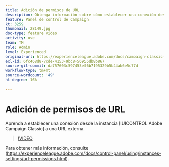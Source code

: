 ```yaml
---
title: Adición de permisos de URL
description: Obtenga información sobre cómo establecer una conexión desde la instancia de Adobe Campaign Classic a una URL externa.
feature: Panel de control de Campaign
kt: 3259
thumbnail: 28149.jpg
doc-type: feature video
activity: use
team: TM
role: Admin
level: Experienced
original-url: https://experienceleague.adobe.com/docs/campaign-classic-learn/tutorials/administrating/control-panel-acc/adding-url-permissions.html
exl-id: 6fc468d8-7cde-4153-9bc8-56955db8b867
source-git-commit: da757603c597453ef6b7195329b5b44ab6e5c77d
workflow-type: tm+mt
source-wordcount: '49'
ht-degree: 16%

---
```


# Adición de permisos de URL

Aprenda a establecer una conexión desde la instancia [!UICONTROL Adobe Campaign Classic] a una URL externa.

>[!VIDEO](https://video.tv.adobe.com/v/28149?quality=12)

Para obtener más información, consulte (https://experienceleague.adobe.com/docs/control-panel/using/instances-settings/url-permissions.html).

